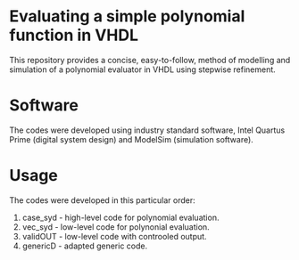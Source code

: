 # Evaluating a simple polynomial function in VHDL
This repository provides a concise, easy-to-follow, method of modelling and simulation of a polynomial evaluator in VHDL using stepwise refinement.

# Software
The codes were developed using industry standard software, Intel Quartus Prime (digital system design) and ModelSim (simulation software).

# Usage
The codes were developed in this particular order:
1. case_syd - high-level code for polynomial evaluation.
2. vec_syd - low-level code for polynonial evaluation.
3. validOUT - low-level code with controoled output.
4. genericD - adapted generic code.
